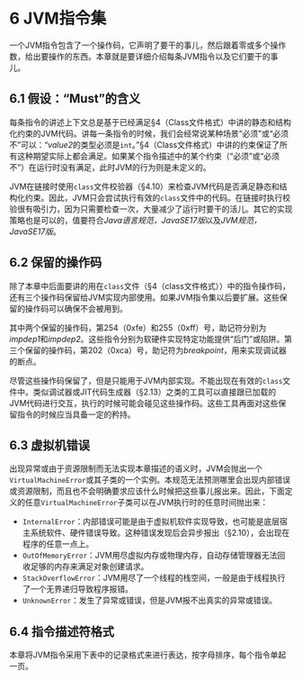 # 6 JVM指令集

一个JVM指令包含了一个操作码，它声明了要干的事儿，然后跟着零或多个操作数，给出要操作的东西。本章就是要详细介绍每条JVM指令以及它们要干的事儿。

## 6.1 假设：“Must”的含义

每条指令的讲述上下文总是基于已经满足§4（Class文件格式）中讲的静态和结构化约束的JVM代码。讲每一条指令的时候，我们会经常说某种场景“必须”或“必须不”可以：“*value2*的类型必须是`int`。”§4（Class文件格式）中讲的约束保证了所有这种期望实际上都会满足。如果某个指令描述中的某个约束（“必须”或“必须不”）在运行时没有满足，此时JVM的行为则是未定义的。

JVM在链接时使用`class`文件校验器（§4.10）来检查JVM代码是否满足静态和结构化约束。因此，JVM只会尝试执行有效的`class`文件中的代码。在链接时执行校验很有吸引力，因为只需要检查一次，大量减少了运行时要干的活儿。其它的实现策略也是可以的，值要符合*Java语言规范，JavaSE17版*以及*JVM规范，JavaSE17版*。

## 6.2 保留的操作码

除了本章中后面要讲的用在`class`文件（§4（class文件格式））中的指令操作码，还有三个操作码保留给JVM实现内部使用。如果JVM指令集以后要扩展。这些保留的操作码可以确保不会被用到。

其中两个保留的操作码，第254（0xfe）和255（0xff）号，助记符分别为*impdep1*和*impdep2*。这些指令分别为软硬件实现特定功能提供“后门”或陷阱。第三个保留的操作码，第202（0xca）号，助记符为*breakpoint*，用来实现调试器的断点。

尽管这些操作码保留了，但是只能用于JVM内部实现。不能出现在有效的`class`文件中。类似调试器或JIT代码生成器（§2.13）之类的工具可以直接跟已加载的JVM代码进行交互，执行的时候可能会碰见这些操作码。这些工具再面对这些保留指令的时候应当具备一定的矜持。

## 6.3 虚拟机错误

出现异常或由于资源限制而无法实现本章描述的语义时，JVM会抛出一个`VirtualMachineError`或其子类的一个实例。本规范无法预测哪里会出现内部错误或资源限制，而且也不会明确要求应该什么时候把这些事儿报出来。因此，下面定义的任意`VirtualMachineError`子类可以在JVM执行时的任意时间抛出来：

- `InternalError`：内部错误可能是由于虚拟机软件实现导致，也可能是底层宿主系统软件、硬件错误导致。这种错误发现后会异步报出（§2.10），会出现在程序的任意一点上。
- `OutOfMemoryError`：JVM用尽虚拟内存或物理内存，自动存储管理器无法回收足够的内存来满足对象创建请求。
- `StackOverflowError`：JVM用尽了一个线程的栈空间，一般是由于线程执行了一个无界递归导致程序报错。
- `UnknownError`：发生了异常或错误，但是JVM报不出真实的异常或错误。

## 6.4 指令描述符格式

本章将JVM指令采用下表中的记录格式来进行表达，按字母排序，每个指令单起一页。

